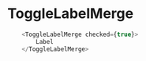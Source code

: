 # ToggleLabelMerge

```javascript
    <ToggleLabelMerge checked={true}>
        Label
    </ToggleLabelMerge>
```